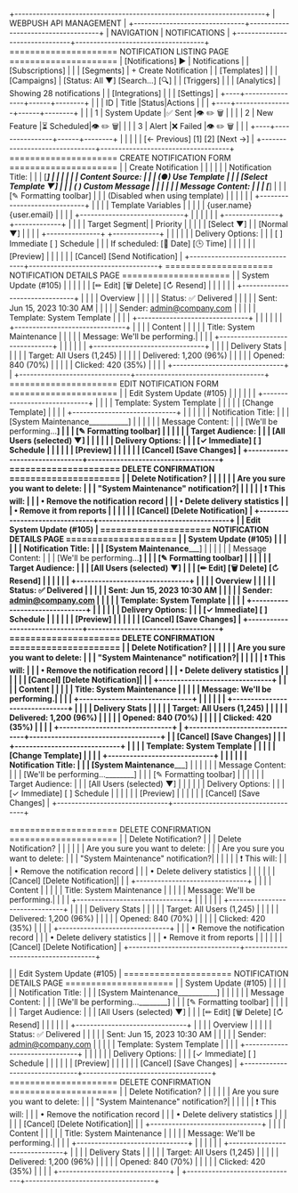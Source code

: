 +----------------------------------------------------------------------+
|                      WEBPUSH API MANAGEMENT                          |
+-------------------------------+------------------------------------+
| NAVIGATION                    |  NOTIFICATIONS                     |
+-------------------------------+------------------------------------+
===================== NOTIFICATION LISTING PAGE =====================
| [Notifications] ►             |  Notifications                     |
| [Subscriptions]               |                                    |
| [Segments]                    |  + Create Notification             |
| [Templates]                   |                                    |
| [Campaigns]                   |  [Status: All ▼] [Search...] [🔍]  |
| [Triggers]                    |                                    |
| [Analytics]                   |  Showing 28 notifications          |
| [Integrations]                |                                    |
| [Settings]                    |  +----+----------------+------+--------+
|                               |  | ID | Title          |Status|Actions |
|                               |  +----+----------------+------+--------+
|                               |  | 1  | System Update  |✅ Sent |👁️ ✏️ 🗑️ |
|                               |  | 2  | New Feature    |⏳ Scheduled|👁️ ✏️ 🗑️|
|                               |  | 3  | Alert          |❌ Failed |👁️ ✏️ 🗑️ |
|                               |  +----+----------------+------+--------+
|                               |                                    |
|                               |  [← Previous] [1] [2] [Next →]     |
+-------------------------------+------------------------------------+
===================== CREATE NOTIFICATION FORM =====================
|                               |  Create Notification               |
|                               |                                    |
|                               |  Notification Title:               |
|                               |  [_______________________________] |
|                               |                                    |
|                               |  Content Source:                   |
|                               |  (●) Use Template                  |
|                               |      [Select Template ▼]           |
|                               |  ( ) Custom Message                |
|                               |                                    |
|                               |  Message Content:                  |
|                               |  [_______________________________] |
|                               |  [✎ Formatting toolbar]            |
|                               |  (Disabled when using template)    |
|                               |                                    |
|                               |  +-----------------------------+   |
|                               |  | Template Variables          |   |
|                               |  | {user.name} {user.email}    |   |
|                               |  +-----------------------------+   |
|                               |                                    |
|                               |  +---------------+ +-------------+ |
|                               |  | Target Segment| | Priority    | |
|                               |  | [Select ▼]    | | [Normal ▼]  | |
|                               |  +---------------+ +-------------+ |
|                               |                                    |
|                               |  Delivery Options:                 |
|                               |  [ ] Immediate    [ ] Schedule     |
|                               |  If scheduled: [📅 Date] [🕒 Time]  |
|                               |                                    |
|                               |  [Preview]                         |
|                               |                                    |
|                               |  [Cancel]    [Send Notification]   |
+-------------------------------+------------------------------------+
===================== NOTIFICATION DETAILS PAGE =====================
|                               |  System Update (#105)              |
|                               |                                    |
|                               |  [✏ Edit] [🗑 Delete] [↻ Resend]   |
|                               |                                    |
|                               |  +-------------------------------+ |
|                               |  | Overview                     | |
|                               |  | Status: ✅ Delivered         | |
|                               |  | Sent: Jun 15, 2023 10:30 AM  | |
|                               |  | Sender: admin@company.com    | |
|                               |  | Template: System Template    | |
|                               |  +-------------------------------+ |
|                               |                                    |
|                               |  +-------------------------------+ |
|                               |  | Content                      | |
|                               |  | Title: System Maintenance    | |
|                               |  | Message: We'll be performing.| |
|                               |  +-------------------------------+ |
|                               |                                    |
|                               |  +-------------------------------+ |
|                               |  | Delivery Stats               | |
|                               |  | Target: All Users (1,245)    | |
|                               |  | Delivered: 1,200 (96%)       | |
|                               |  | Opened: 840 (70%)            | |
|                               |  | Clicked: 420 (35%)           | |
|                               |  +-------------------------------+ |
+-------------------------------+------------------------------------+
===================== EDIT NOTIFICATION FORM =====================
|                               |  Edit System Update (#105)        |
|                               |                                    |
|                               |  +-----------------------------+   |
|                               |  | Template: System Template   |   |
|                               |  | [Change Template]           |   |
|                               |  +-----------------------------+   |
|                               |                                    |
|                               |  Notification Title:               |
|                               |  [System Maintenance___________]   |
|                               |                                    |
|                               |  Message Content:                  |
|                               |  [We'll be performing...________]  |
|                               |  [✎ Formatting toolbar]            |
|                               |                                    |
|                               |  Target Audience:                  |
|                               |  [All Users (selected) ▼]          |
|                               |                                    |
|                               |  Delivery Options:                 |
|                               |  [✓ Immediate] [ ] Schedule       |
|                               |                                    |
|                               |  [Preview]                         |
|                               |                                    |
|                               |  [Cancel]    [Save Changes]        |
+-------------------------------+------------------------------------+
===================== DELETE CONFIRMATION =====================
|                               |  Delete Notification?              |
|                               |                                    |
|                               |  Are you sure you want to delete:  |
|                               |  "System Maintenance" notification?|
|                               |                                    |
|                               |  ❗ This will:                     |
|                               |  • Remove the notification record  |
|                               |  • Delete delivery statistics      |
|                               |  • Remove it from reports         |
|                               |                                    |
|                               |  [Cancel]    [Delete Notification] |
+-------------------------------+------------------------------------+
|                               |  Edit System Update (#105)        |
===================== NOTIFICATION DETAILS PAGE =====================
|                               |  System Update (#105)              |
|                               |                                    |
|                               |  Notification Title:              |
|                               |  [System Maintenance___________]  |
|                               |                                    |
|                               |  Message Content:                 |
|                               |  [We'll be performing...________] |
|                               |  [✎ Formatting toolbar]           |
|                               |                                    |
|                               |  Target Audience:                 |
|                               |  [All Users (selected) ▼]         |
|                               |  [✏ Edit] [🗑 Delete] [↻ Resend]   |
|                               |                                    |
|                               |  +-------------------------------+ |
|                               |  | Overview                     | |
|                               |  | Status: ✅ Delivered         | |
|                               |  | Sent: Jun 15, 2023 10:30 AM  | |
|                               |  | Sender: admin@company.com    | |
|                               |  | Template: System Template    | |
|                               |  +-------------------------------+ |
|                               |                                    |
|                               |  Delivery Options:                |
|                               |  [✓ Immediate] [ ] Schedule      |
|                               |                                    |
|                               |  [Preview]                        |
|                               |                                    |
|                               |  [Cancel]    [Save Changes]       |
+-------------------------------+------------------------------------+
===================== DELETE CONFIRMATION =====================
|                               |  Delete Notification?             |
|                               |                                    |
|                               |  Are you sure you want to delete: |
|                               |  "System Maintenance" notification?|
|                               |                                    |
|                               |  ❗ This will:                     |
|                               |  • Remove the notification record |
|                               |  • Delete delivery statistics     |
|                               |                                    |
|                               |  [Cancel]    [Delete Notification]|
|                               |  +-------------------------------+ |
|                               |  | Content                      | |
|                               |  | Title: System Maintenance    | |
|                               |  | Message: We'll be performing.| |
|                               |  +-------------------------------+ |
|                               |                                    |
|                               |  +-------------------------------+ |
|                               |  | Delivery Stats               | |
|                               |  | Target: All Users (1,245)    | |
|                               |  | Delivered: 1,200 (96%)       | |
|                               |  | Opened: 840 (70%)            | |
|                               |  | Clicked: 420 (35%)           | |
|                               |  +-------------------------------+ |
+-------------------------------+------------------------------------+
|                               |  [Cancel]    [Save Changes]       |
|                               |  +-----------------------------+   |
|                               |  | Template: System Template   |   |
|                               |  | [Change Template]           |   |
|                               |  +-----------------------------+   |
|                               |                                    |
|                               |  Notification Title:               |
|                               |  [System Maintenance___________]   |
|                               |                                    |
|                               |  Message Content:                  |
|                               |  [We'll be performing...________]  |
|                               |  [✎ Formatting toolbar]            |
|                               |                                    |
|                               |  Target Audience:                  |
|                               |  [All Users (selected) ▼]          |
|                               |                                    |
|                               |  Delivery Options:                 |
|                               |  [✓ Immediate] [ ] Schedule       |
|                               |                                    |
|                               |  [Preview]                         |
|                               |                                    |
|                               |  [Cancel]    [Save Changes]        |
+-------------------------------+------------------------------------+

===================== DELETE CONFIRMATION =====================
|                               |  Delete Notification?             |
|                               |  Delete Notification?              |
|                               |                                    |
|                               |  Are you sure you want to delete: |
|                               |  Are you sure you want to delete:  |
|                               |  "System Maintenance" notification?|
|                               |                                    |
|                               |  ❗ This will:                     |
|                               |  • Remove the notification record |
|                               |  • Delete delivery statistics     |
|                               |                                    |
|                               |  [Cancel]    [Delete Notification]|
|                               |  +-------------------------------+ |
|                               |  | Content                      | |
|                               |  | Title: System Maintenance    | |
|                               |  | Message: We'll be performing.| |
|                               |  +-------------------------------+ |
|                               |                                    |
|                               |  +-------------------------------+ |
|                               |  | Delivery Stats               | |
|                               |  | Target: All Users (1,245)    | |
|                               |  | Delivered: 1,200 (96%)       | |
|                               |  | Opened: 840 (70%)            | |
|                               |  | Clicked: 420 (35%)           | |
|                               |  +-------------------------------+ |
|                               |  • Remove the notification record  |
|                               |  • Delete delivery statistics      |
|                               |  • Remove it from reports         |
|                               |                                    |
|                               |  [Cancel]    [Delete Notification] |
+-------------------------------+------------------------------------+

|                               |  Edit System Update (#105)        |
===================== NOTIFICATION DETAILS PAGE =====================
|                               |  System Update (#105)              |
|                               |                                    |
|                               |  Notification Title:              |
|                               |  [System Maintenance___________]  |
|                               |                                    |
|                               |  Message Content:                 |
|                               |  [We'll be performing...________] |
|                               |  [✎ Formatting toolbar]           |
|                               |                                    |
|                               |  Target Audience:                 |
|                               |  [All Users (selected) ▼]         |
|                               |  [✏ Edit] [🗑 Delete] [↻ Resend]   |
|                               |                                    |
|                               |  +-------------------------------+ |
|                               |  | Overview                     | |
|                               |  | Status: ✅ Delivered         | |
|                               |  | Sent: Jun 15, 2023 10:30 AM  | |
|                               |  | Sender: admin@company.com    | |
|                               |  | Template: System Template    | |
|                               |  +-------------------------------+ |
|                               |                                    |
|                               |  Delivery Options:                |
|                               |  [✓ Immediate] [ ] Schedule      |
|                               |                                    |
|                               |  [Preview]                        |
|                               |                                    |
|                               |  [Cancel]    [Save Changes]       |
+-------------------------------+------------------------------------+
===================== DELETE CONFIRMATION =====================
|                               |  Delete Notification?             |
|                               |                                    |
|                               |  Are you sure you want to delete: |
|                               |  "System Maintenance" notification?|
|                               |                                    |
|                               |  ❗ This will:                     |
|                               |  • Remove the notification record |
|                               |  • Delete delivery statistics     |
|                               |                                    |
|                               |  [Cancel]    [Delete Notification]|
|                               |  +-------------------------------+ |
|                               |  | Content                      | |
|                               |  | Title: System Maintenance    | |
|                               |  | Message: We'll be performing.| |
|                               |  +-------------------------------+ |
|                               |                                    |
|                               |  +-------------------------------+ |
|                               |  | Delivery Stats               | |
|                               |  | Target: All Users (1,245)    | |
|                               |  | Delivered: 1,200 (96%)       | |
|                               |  | Opened: 840 (70%)            | |
|                               |  | Clicked: 420 (35%)           | |
|                               |  +-------------------------------+ |
+-------------------------------+------------------------------------+
